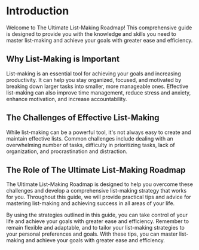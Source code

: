 Introduction
============

Welcome to The Ultimate List-Making Roadmap! This comprehensive guide is designed to provide you with the knowledge and skills you need to master list-making and achieve your goals with greater ease and efficiency.

Why List-Making is Important
----------------------------

List-making is an essential tool for achieving your goals and increasing productivity. It can help you stay organized, focused, and motivated by breaking down larger tasks into smaller, more manageable ones. Effective list-making can also improve time management, reduce stress and anxiety, enhance motivation, and increase accountability.

The Challenges of Effective List-Making
---------------------------------------

While list-making can be a powerful tool, it's not always easy to create and maintain effective lists. Common challenges include dealing with an overwhelming number of tasks, difficulty in prioritizing tasks, lack of organization, and procrastination and distraction.

The Role of The Ultimate List-Making Roadmap
--------------------------------------------

The Ultimate List-Making Roadmap is designed to help you overcome these challenges and develop a comprehensive list-making strategy that works for you. Throughout this guide, we will provide practical tips and advice for mastering list-making and achieving success in all areas of your life.

By using the strategies outlined in this guide, you can take control of your life and achieve your goals with greater ease and efficiency. Remember to remain flexible and adaptable, and to tailor your list-making strategies to your personal preferences and goals. With these tips, you can master list-making and achieve your goals with greater ease and efficiency.
